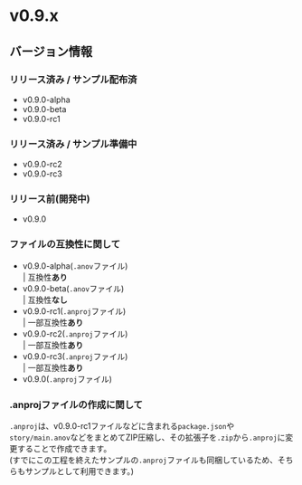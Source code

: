 # v0.9.x

## バージョン情報
### リリース済み / サンプル配布済
- v0.9.0-alpha
- v0.9.0-beta
- v0.9.0-rc1

### リリース済み / サンプル準備中
- v0.9.0-rc2
- v0.9.0-rc3

### リリース前(開発中)
- v0.9.0

### ファイルの互換性に関して
- v0.9.0-alpha(```.anov```ファイル)<br />
| 互換性**あり**
- v0.9.0-beta(```.anov```ファイル)<br />
| 互換性**なし**
- v0.9.0-rc1(```.anproj```ファイル)<br />
| 一部互換性**あり**
- v0.9.0-rc2(```.anproj```ファイル)<br />
| 一部互換性**あり**
- v0.9.0-rc3(```.anproj```ファイル)<br />
| 一部互換性**あり**
- v0.9.0(```.anproj```ファイル)<br />

### .anprojファイルの作成に関して
```.anproj```は、v0.9.0-rc1ファイルなどに含まれる```package.json```や```story/main.anov```などをまとめてZIP圧縮し、その拡張子を```.zip```から```.anproj```に変更することで作成できます。<br />
(すでにこの工程を終えたサンプルの```.anproj```ファイルも同梱しているため、そちらもサンプルとして利用できます。)<br />

